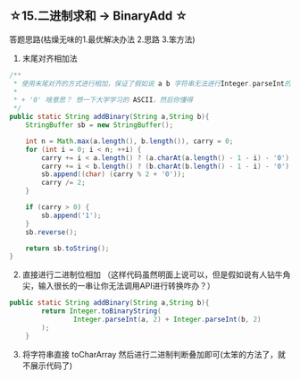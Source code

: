 ## ☆15.二进制求和 ->  BinaryAdd ☆

答题思路(枯燥无味的1.最优解决办法 2.思路 3.笨方法)

1. 末尾对齐相加法

```java
/**
 * 使用末尾对齐的方式进行相加，保证了假如说 a b 字符串无法进行Integer.parseInt的时候的可行办法
 *
 * + '0' 啥意思？ 想一下大学学习的 ASCII，然后你懂得
 */
public static String addBinary(String a,String b){
    StringBuffer sb = new StringBuffer();

    int n = Math.max(a.length(), b.length()), carry = 0;
    for (int i = 0; i < n; ++i) {
        carry += i < a.length() ? (a.charAt(a.length() - 1 - i) - '0') : 0;
        carry += i < b.length() ? (b.charAt(b.length() - 1 - i) - '0') : 0;
        sb.append((char) (carry % 2 + '0'));
        carry /= 2;
    }

    if (carry > 0) {
        sb.append('1');
    }
    sb.reverse();

    return sb.toString();
}
```

2. 直接进行二进制位相加 （这样代码虽然明面上说可以，但是假如说有人钻牛角尖，输入很长的一串让你无法调用API进行转换咋办？）

```java
public static String addBinary(String a,String b){
        return Integer.toBinaryString(
                Integer.parseInt(a, 2) + Integer.parseInt(b, 2)
        );
    }
```

3. 将字符串直接 toCharArray 然后进行二进制判断叠加即可(太笨的方法了，就不展示代码了)